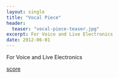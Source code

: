 ```yaml
---
layout: single
title: "Vocal Piece"
header:
  teaser: "vocal-piece-teaser.jpg"
excerpt: For Voice and Live Electronics
date: 2012-06-01
---
```


For Voice and Live Electronics

[score](/assets/pdfs/vocal-piece.pdf)
